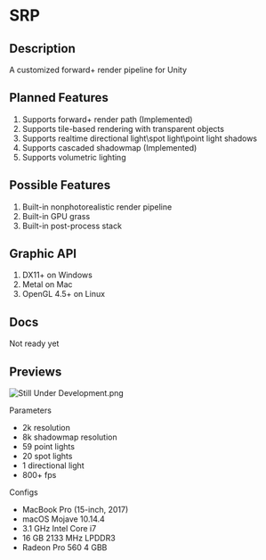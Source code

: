 # SRP

## Description
A customized forward+ render pipeline for Unity

## Planned Features
1. Supports forward+ render path (Implemented)
2. Supports tile-based rendering with transparent objects
3. Supports realtime directional light\spot light\point light shadows
4. Supports cascaded shadowmap (Implemented)
5. Supports volumetric lighting

## Possible Features
1. Built-in nonphotorealistic render pipeline
2. Built-in GPU grass
3. Built-in post-process stack

## Graphic API
1. DX11+ on Windows
2. Metal on Mac
3. OpenGL 4.5+ on Linux

## Docs
Not ready yet

## Previews
![Still Under Development.png](https://i.loli.net/2019/09/14/OvhElRIoYqS32U7.png)

Parameters
+ 2k resolution
+ 8k shadowmap resolution
+ 59 point lights
+ 20 spot lights
+ 1 directional light
+ 800+ fps

Configs
+ MacBook Pro (15-inch, 2017)
+ macOS Mojave 10.14.4
+ 3.1 GHz Intel Core i7
+ 16 GB 2133 MHz LPDDR3
+ Radeon Pro 560 4 GBB